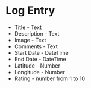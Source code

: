 # Log Entry

- Title - Text
- Description - Text
- Image - Text
- Comments - Text
- Start Date - DateTime
- End Date - DateTime
- Latitude - Number
- Longitude - Number
- Rating - number from 1 to 10
